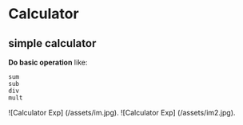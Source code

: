 # Calculator
## simple calculator
**Do basic operation**
like:
```
sum
sub
div
mult
```
![Calculator Exp]
(/assets/im.jpg).
![Calculator Exp]
(/assets/im2.jpg).
